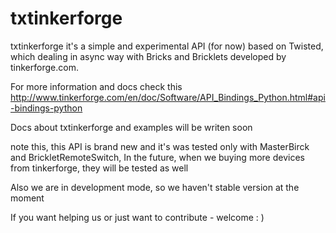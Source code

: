 # txtinkerforge

txtinkerforge it's a simple and experimental API (for now) based on Twisted, which dealing in async way with Bricks and Bricklets developed by tinkerforge.com. 

For more information and docs check this http://www.tinkerforge.com/en/doc/Software/API_Bindings_Python.html#api-bindings-python

Docs about txtinkerforge and examples will be writen soon

note this, this API is brand new and it's was tested only with MasterBirck and BrickletRemoteSwitch, In the future, when we buying more devices from tinkerforge, they will be tested as well

Also we are in development mode, so we haven't stable version at the moment

If you want helping us or just want to contribute - welcome : )
